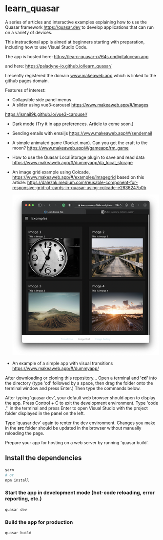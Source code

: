 # learn_quasar

A series of articles and interactive examples explaining how to use the Quasar framework https://quasar.dev to develop applications that can run on a variety of devices.

This instructional app is aimed at beginners starting with preparation, including how to use Visual Studio Code.

The app is hosted here:
https://learn-quasar-p764s.ondigitalocean.app

and here:
https://paladyne-io.github.io/learn_quasar/

I recently registered the domain www.makeaweb.app which is linked to the github pages domain.

Features of interest:
* Collapsible side panel menus
* A slider using vue3-carousel
https://www.makeaweb.app/#/images

https://ismail9k.github.io/vue3-carousel/
* Dark mode (Try it in app preferences. Article to come soon.)
* Sending emails with emailjs
https://www.makeaweb.app/#/sendemail
* A simple animated game (Rocket man). Can you get the craft to the moon?
https://www.makeaweb.app/#/gameapp/rm_game
* How to use the Quasar LocalStorage plugin to save and read data
https://www.makeaweb.app/#/dummyapp/da_local_storage
* An image grid example using Colcade,
https://www.makeaweb.app/#/examples/imagegrid
based on this article:
  https://dalezak.medium.com/reusable-component-for-responsive-grid-of-cards-in-quasar-using-colcade-e2636247b0b


  ![Card Grid screenshot](/public/images/learn_quasar_examples_screenshot.png)

* An example of a simple app with visual transitions
https://www.makeaweb.app/#/dummyapp/

After downloading or cloning this repository...
Open a terminal and <b>'cd'</b> into the directory (type 'cd' followed by a space, then drag the folder onto the terminal window and press Enter.) Then type the commands below.

After typing 'quasar dev', your default web browser should open to display the app.
Press Control + C to exit the development environment. Type 'code .'' in the terminal and press Enter to open Visual Studio with the project folder displayed in the panel on the left.

Type 'quasar dev' again to renter the dev environment. Changes you make in the <b>src</b> folder should be updated in the browser without manually reloading the page.

Prepare your app for hosting on a web server by running 'quasar build'.

## Install the dependencies
```bash
yarn
# or
npm install
```

### Start the app in development mode (hot-code reloading, error reporting, etc.)
```bash
quasar dev
```

### Build the app for production
```bash
quasar build
```

